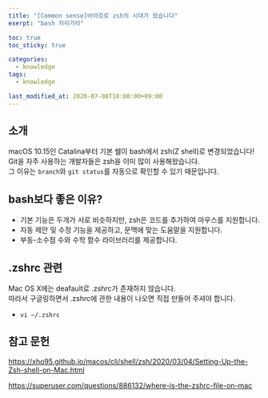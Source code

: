 ```yaml
---
title: "[Common sense]바야흐로 zsh의 시대가 왔습니다"
exerpt: "bash 저리가라"

toc: true
toc_sticky: true

categories:
  - knowledge
tags:
  - knowledge

last_modified_at: 2020-07-08T18:00:00+09:00
---
```


## 소개 

macOS 10.15인 Catalina부터 기본 쉘이 bash에서 zsh(Z shell)로 변경되었습니다!  
Git을 자주 사용하는 개발자들은 zsh을 이미 많이 사용해왔습니다.  
그 이유는 `branch`와 `git status`를 자동으로 확인할 수 있기 때문입니다.  

## bash보다 좋은 이유?  

- 기본 기능은 두개가 서로 비슷하지만, zsh은 코드를 추가하여 마우스를 지원합니다.
- 자동 제안 및 수정 기능을 제공하고, 문맥에 맞는 도움말을 지원합니다.
- 부동-소수점 수와 수학 함수 라이브러리를 제공합니다.  

## .zshrc 관련 

Mac OS X에는 deafault로 .zshrc가 존재하지 않습니다.  
따라서 구글링하면서 .zshrc에 관한 내용이 나오면 직접 만들어 주셔야 합니다.  

- `vi ~/.zshrc`

## 참고 문헌 

<https://xho95.github.io/macos/cli/shell/zsh/2020/03/04/Setting-Up-the-Zsh-shell-on-Mac.html>  

<https://superuser.com/questions/886132/where-is-the-zshrc-file-on-mac>  

